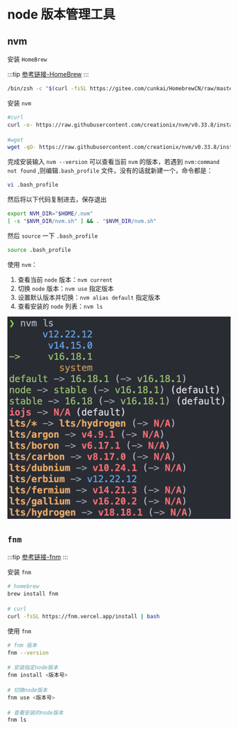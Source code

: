 # node 版本管理工具

## nvm

安装 `HomeBrew`

:::tip
[参考链接-HomeBrew](https://brew.idayer.com/)
:::

```sh
/bin/zsh -c "$(curl -fsSL https://gitee.com/cunkai/HomebrewCN/raw/master/Homebrew.sh)"
```

安装 `nvm`

```sh
#curl
curl -o- https://raw.githubusercontent.com/creationix/nvm/v0.33.8/install.sh | bash

#wget
wget -qO- https://raw.githubusercontent.com/creationix/nvm/v0.33.8/install.sh | bash
```

完成安装输入 `nvm --version` 可以查看当前 `nvm` 的版本，若遇到 `nvm:command not found` ,则编辑`.bash_profile` 文件，没有的话就新建一个，命令都是：

```sh
vi .bash_profile
```

然后将以下代码复制进去，保存退出

```sh
export NVM_DIR="$HOME/.nvm"
[ -s "$NVM_DIR/nvm.sh" ] && . "$NVM_DIR/nvm.sh"
```

然后 `source` 一下 `.bash_profile`

```sh
source .bash_profile
```

使用 `nvm`：

1. 查看当前 `node` 版本：`nvm current`
2. 切换 `node` 版本：`nvm use` 指定版本
3. 设置默认版本并切换：`nvm alias default` 指定版本
4. 查看安装的 `node` 列表：`nvm ls`

![nvm](images/nvm.png)

## `fnm`

:::tip
[参考链接-fnm](https://github.com/Schniz/fnm)
:::

安装 `fnm`

```sh
# homebrew
brew install fnm

# curl
curl -fsSL https://fnm.vercel.app/install | bash
```

使用 `fnm`

```sh
# fnm 版本
fnm --version

# 安装指定node版本
fnm install <版本号>

# 切换node版本
fnm use <版本号>

# 查看安装的node版本
fnm ls
```

